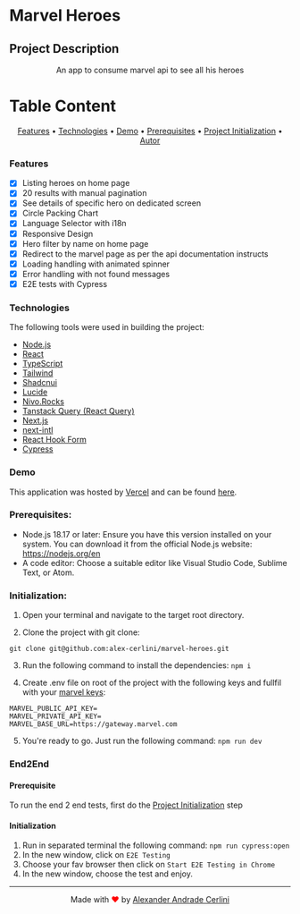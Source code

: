 # Marvel Heroes

## Project Description

<p align="center">An app to consume marvel api to see all his heroes</p>

# Table Content

 <p align="center">
 <a href="#features">Features</a> •
 <a href="#technologies">Technologies</a> •
 <a href="#demo">Demo</a> •
 <a href="#prerequisites">Prerequisites</a> •
 <a href="#initialization">Project Initialization</a> •
 <a href="#autor">Autor</a> 
</p>

### Features

- [x] Listing heroes on home page
- [x] 20 results with manual pagination
- [x] See details of specific hero on dedicated screen
- [x] Circle Packing Chart
- [x] Language Selector with i18n
- [x] Responsive Design
- [x] Hero filter by name on home page
- [x] Redirect to the marvel page as per the api documentation instructs
- [x] Loading handling with animated spinner
- [x] Error handling with not found messages
- [x] E2E tests with Cypress

### Technologies

The following tools were used in building the project:

- [Node.js](https://nodejs.org/en/)
- [React](https://pt-br.reactjs.org/)
- [TypeScript](https://www.typescriptlang.org/)
- [Tailwind](https://tailwindcss.com/)
- [Shadcnui](https://ui.shadcn.com/)
- [Lucide](https://lucide.dev/)
- [Nivo.Rocks](https://nivo.rocks/)
- [Tanstack Query (React Query)](https://tanstack.com/query/latest)
- [Next.js](https://nextjs.org/)
- [next-intl](https://next-intl-docs.vercel.app/)
- [React Hook Form](https://react-hook-form.com/)
- [Cypress](https://www.cypress.io/)

### Demo

This application was hosted by [Vercel](https://vercel.com/) and can be found [here](https://marvel-heroes-gold.vercel.app/).

### Prerequisites:

- Node.js 18.17 or later: Ensure you have this version installed on your system. You can download it from the official Node.js website: https://nodejs.org/en
- A code editor: Choose a suitable editor like Visual Studio Code, Sublime Text, or Atom.

### Initialization:

1. Open your terminal and navigate to the target root directory.

2. Clone the project with git clone:

```
git clone git@github.com:alex-cerlini/marvel-heroes.git
```

3. Run the following command to install the dependencies:
   `npm i`

4. Create .env file on root of the project with the following keys and fullfil with your [marvel keys](https://developer.marvel.com/):

```
MARVEL_PUBLIC_API_KEY=
MARVEL_PRIVATE_API_KEY=
MARVEL_BASE_URL=https://gateway.marvel.com
```

5. You're ready to go. Just run the following command: `npm run dev`

### End2End

#### Prerequisite

To run the end 2 end tests, first do the <a href="#initialization">Project Initialization</a> step

#### Initialization

1. Run in separated terminal the following command: `npm run cypress:open`
2. In the new window, click on `E2E Testing`
3. Choose your fav browser then click on `Start E2E Testing in Chrome`
4. In the new window, choose the test and enjoy.

---

<p align="center" id="autor">
  Made with <span style="color: red;">♥</span> by <a href="https://github.com/alex-cerlini">Alexander Andrade Cerlini</a>
</p>
